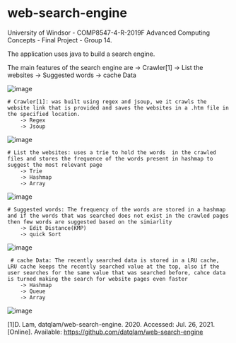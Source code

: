 ﻿# web-search-engine
University of Windsor - COMP8547-4-R-2019F Advanced Computing Concepts - Final Project - Group 14.

The application uses java to build a search engine.

The main features of the search engine are
    -> Crawler[1]
    -> List the websites
    -> Suggested words
    -> cache Data
    
![image](https://user-images.githubusercontent.com/41389917/126972623-ceb3039c-4f63-4d26-9836-96992c81fd99.png)

    
    # Crawler[1]: was built using regex and jsoup, we it crawls the website link that is provided and saves the websites in a .htm file in the specified location.
        -> Regex
        -> Jsoup
   ![image](https://user-images.githubusercontent.com/41389917/126972403-3292e4eb-2331-416d-9cec-c75f36a435ea.png)
   
    # List the websites: uses a trie to hold the words  in the crawled files and stores the frequence of the words present in hashmap to suggest the most relevant page
        -> Trie
        -> Hashmap
        -> Array
   ![image](https://user-images.githubusercontent.com/41389917/126972484-da6a1662-e7f3-48ad-8dde-48d06bdb3646.png)

    # Suggested words: The frequency of the words are stored in a hashmap and if the words that was searched does not exist in the crawled pages then few words are suggested based on the simiarlity
        -> Edit Distance(KMP)
        -> quick Sort
   ![image](https://user-images.githubusercontent.com/41389917/126972537-78576acb-4a49-4cc1-b3ec-e7b05d20c147.png)
   
     # cache Data: The recently searched data is stored in a LRU cache, LRU cache keeps the recently searched value at the top, also if the user searches for the same value that was searched before, cahce data is turned making the search for website pages even faster
        -> Hashmap
        -> Queue
        -> Array
   ![image](https://user-images.githubusercontent.com/41389917/126972580-e0d82a57-5f13-47e1-a266-de4c6b3ce875.png)







[1]D. Lam, datqlam/web-search-engine. 2020. Accessed: Jul. 26, 2021. [Online]. Available: https://github.com/datqlam/web-search-engine

